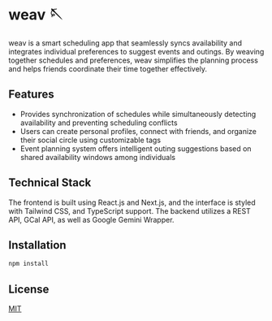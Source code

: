 # weav 🪡

weav is a smart scheduling app that seamlessly syncs availability and integrates individual preferences to suggest events and outings. By weaving together schedules and preferences, weav simplifies the planning process and helps friends coordinate their time together effectively.

## Features
- Provides synchronization of schedules while simultaneously detecting availability and preventing scheduling conflicts
- Users can create personal profiles, connect with friends, and organize their social circle using customizable tags
- Event planning system offers intelligent outing suggestions based on shared availability windows among individuals

## Technical Stack
The frontend is built using React.js and Next.js, and the interface is styled with Tailwind CSS, and TypeScript support. The backend utilizes a REST API, GCal API, as well as Google Gemini Wrapper.

## Installation

```bash
npm install
```

## License

[MIT](https://choosealicense.com/licenses/mit/)
